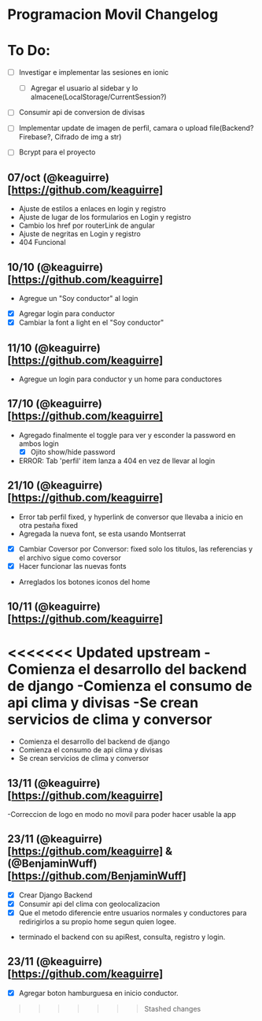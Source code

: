 # Programacion Movil Changelog

# To Do:
- [ ] Investigar e implementar las sesiones en ionic
    - [ ] Agregar el usuario al sidebar y lo almacene(LocalStorage/CurrentSession?)
- [ ] Consumir api de conversion de divisas
- [ ] Implementar update de imagen de perfil, camara o upload file(Backend?Firebase?, Cifrado de img a str)
- [ ] Bcrypt para el proyecto


## 07/oct (@keaguirre)[https://github.com/keaguirre]
- Ajuste de estilos a enlaces en login y registro
- Ajuste de lugar de los formularios en Login y registro
- Cambio los href por routerLink de angular
- Ajuste de negritas en Login y registro
- 404 Funcional

## 10/10 (@keaguirre)[https://github.com/keaguirre]
- Agregue un "Soy conductor" al login
- [x] Agregar login para conductor
- [x] Cambiar la font a light en el "Soy conductor"

## 11/10 (@keaguirre)[https://github.com/keaguirre]
- Agregue un login para conductor y un home para conductores

## 17/10 (@keaguirre)[https://github.com/keaguirre]
- Agregado finalmente el toggle para ver y esconder la password en ambos login
    - [x] Ojito show/hide password
- ERROR: Tab 'perfil' item lanza a 404 en vez de llevar al login

## 21/10 (@keaguirre)[https://github.com/keaguirre]
- Error tab perfil fixed, y hyperlink de conversor que llevaba a inicio en otra pestaña fixed
- Agregada la nueva font, se esta usando Montserrat
- [x] Cambiar Coversor por Conversor: fixed solo los titulos, las referencias y el archivo sigue como coversor
- [x] Hacer funcionar las nuevas fonts
- Arreglados los botones iconos del home

## 10/11 (@keaguirre)[https://github.com/keaguirre]
<<<<<<< Updated upstream
-Comienza el desarrollo del backend de django
-Comienza el consumo de api clima y divisas
-Se crean servicios de clima y conversor
=======
- Comienza el desarrollo del backend de django
- Comienza el consumo de api clima y divisas
- Se crean servicios de clima y conversor

## 13/11 (@keaguirre)[https://github.com/keaguirre]
-Correccion de logo en modo no movil para poder hacer usable la app

## 23/11 (@keaguirre)[https://github.com/keaguirre] & (@BenjaminWuff)[https://github.com/BenjaminWuff]
- [x] Crear Django Backend
- [x] Consumir api del clima con geolocalizacion
- [x] Que el metodo diferencie entre usuarios normales y conductores para
redirigirlos a su propio home segun quien logee.
- terminado el backend con su apiRest, consulta, registro y login.

## 23/11 (@keaguirre)[https://github.com/keaguirre]
- [x] Agregar boton hamburguesa en inicio conductor.
>>>>>>> Stashed changes